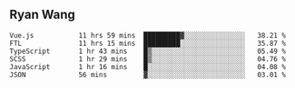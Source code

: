 ## Ryan Wang

<!--START_SECTION:waka-->

```text
Vue.js           11 hrs 59 mins  █████████▓░░░░░░░░░░░░░░░   38.21 %
FTL              11 hrs 15 mins  █████████░░░░░░░░░░░░░░░░   35.87 %
TypeScript       1 hr 43 mins    █▒░░░░░░░░░░░░░░░░░░░░░░░   05.49 %
SCSS             1 hr 29 mins    █▒░░░░░░░░░░░░░░░░░░░░░░░   04.76 %
JavaScript       1 hr 16 mins    █░░░░░░░░░░░░░░░░░░░░░░░░   04.08 %
JSON             56 mins         ▓░░░░░░░░░░░░░░░░░░░░░░░░   03.01 %
```

<!--END_SECTION:waka-->
